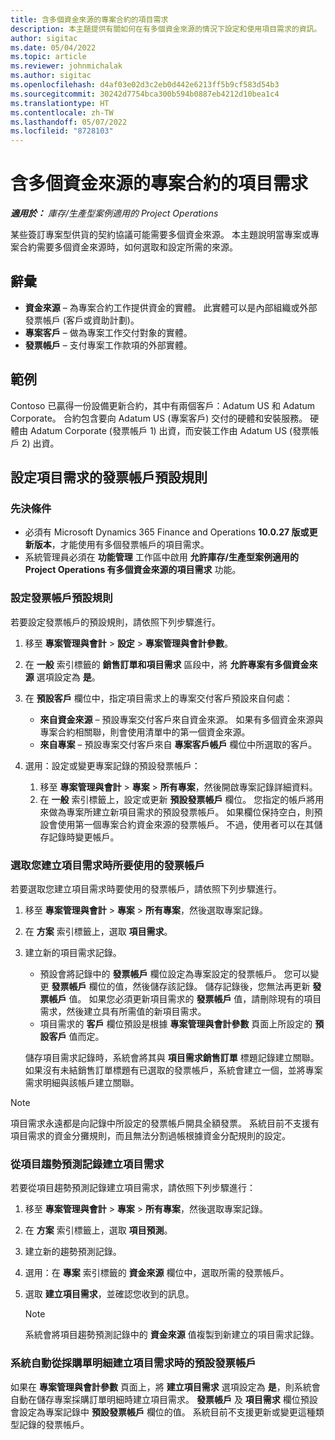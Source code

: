 ```yaml
---
title: 含多個資金來源的專案合約的項目需求
description: 本主題提供有關如何在有多個資金來源的情況下設定和使用項目需求的資訊。
author: sigitac
ms.date: 05/04/2022
ms.topic: article
ms.reviewer: johnmichalak
ms.author: sigitac
ms.openlocfilehash: d4af03e02d3c2eb0d442e6213ff5b9cf583d54b3
ms.sourcegitcommit: 30242d7754bca300b594b0887eb4212d10bea1c4
ms.translationtype: HT
ms.contentlocale: zh-TW
ms.lasthandoff: 05/07/2022
ms.locfileid: "8728103"
---
```

# <a name="item-requirements-for-project-contracts-with-multiple-funding-sources"></a>含多個資金來源的專案合約的項目需求

_**適用於：** 庫存/生產型案例適用的 Project Operations_

某些簽訂專案型供貨的契約協議可能需要多個資金來源。 本主題說明當專案或專案合約需要多個資金來源時，如何選取和設定所需的來源。

## <a name="terminology"></a>辭彙

- **資金來源** – 為專案合約工作提供資金的實體。 此實體可以是內部組織或外部發票帳戶 (客戶或資助計劃)。
- **專案客戶** – 做為專案工作交付對象的實體。
- **發票帳戶** – 支付專案工作款項的外部實體。

## <a name="example"></a>範例

Contoso 已贏得一份設備更新合約，其中有兩個客戶：Adatum US 和 Adatum Corporate。 合約包含要向 Adatum US (專案客戶) 交付的硬體和安裝服務。 硬體由 Adatum Corporate (發票帳戶 1) 出資，而安裝工作由 Adatum US (發票帳戶 2) 出資。

## <a name="set-up-invoice-account-defaulting-rules-for-item-requirements"></a>設定項目需求的發票帳戶預設規則

### <a name="prerequisites"></a>先決條件

- 必須有 Microsoft Dynamics 365 Finance and Operations **10.0.27 版或更新版本**，才能使用有多個發票帳戶的項目需求。
- 系統管理員必須在 **功能管理** 工作區中啟用 **允許庫存/生產型案例適用的 Project Operations 有多個資金來源的項目需求** 功能。

### <a name="set-up-the-invoice-account-defaulting-rules"></a>設定發票帳戶預設規則

若要設定發票帳戶的預設規則，請依照下列步驟進行。

1. 移至 **專案管理與會計** \> **設定** \> **專案管理與會計參數**。
1. 在 **一般** 索引標籤的 **銷售訂單和項目需求** 區段中，將 **允許專案有多個資金來源** 選項設定為 **是**。
1. 在 **預設客戶** 欄位中，指定項目需求上的專案交付客戶預設來自何處：

    - **來自資金來源** – 預設專案交付客戶來自資金來源。 如果有多個資金來源與專案合約相關聯，則會使用清單中的第一個資金來源。
    - **來自專案** – 預設專案交付客戶來自 **專案客戶帳戶** 欄位中所選取的客戶。

1. 選用：設定或變更專案記錄的預設發票帳戶：

    1. 移至 **專案管理與會計** \> **專案** \> **所有專案**，然後開啟專案記錄詳細資料。
    2. 在 **一般** 索引標籤上，設定或更新 **預設發票帳戶** 欄位。 您指定的帳戶將用來做為專案所建立新項目需求的預設發票帳戶。 如果欄位保持空白，則預設會使用第一個專案合約資金來源的發票帳戶。 不過，使用者可以在其儲存記錄時變更帳戶。

### <a name="select-the-invoice-account-to-use-when-you-create-an-item-requirement"></a>選取您建立項目需求時所要使用的發票帳戶

若要選取您建立項目需求時要使用的發票帳戶，請依照下列步驟進行。

1. 移至 **專案管理與會計** \> **專案** \> **所有專案**，然後選取專案記錄。
1. 在 **方案** 索引標籤上，選取 **項目需求**。
1. 建立新的項目需求記錄。

    - 預設會將記錄中的 **發票帳戶** 欄位設定為專案設定的發票帳戶。 您可以變更 **發票帳戶** 欄位的值，然後儲存該記錄。 儲存記錄後，您無法再更新 **發票帳戶** 值。 如果您必須更新項目需求的 **發票帳戶** 值，請刪除現有的項目需求，然後建立具有所需值的新項目需求。
    - 項目需求的 **客戶** 欄位預設是根據 **專案管理與會計參數** 頁面上所設定的 **預設客戶** 值而定。

    儲存項目需求記錄時，系統會將其與 **項目需求銷售訂單** 標題記錄建立關聯。 如果沒有未結銷售訂單標題有已選取的發票帳戶，系統會建立一個，並將專案需求明細與該帳戶建立關聯。

> [!NOTE]
> 項目需求永遠都是向記錄中所設定的發票帳戶開具全額發票。 系統目前不支援有項目需求的資金分攤規則，而且無法分割過帳根據資金分配規則的設定。

### <a name="create-an-item-requirement-from-an-item-forecast-record"></a>從項目趨勢預測記錄建立項目需求

若要從項目趨勢預測記錄建立項目需求，請依照下列步驟進行：

1. 移至 **專案管理與會計** \> **專案** \> **所有專案**，然後選取專案記錄。
1. 在 **方案** 索引標籤上，選取 **項目預測**。
1. 建立新的趨勢預測記錄。
1. 選用：在 **專案** 索引標籤的 **資金來源** 欄位中，選取所需的發票帳戶。
1. 選取 **建立項目需求**，並確認您收到的訊息。

    > [!NOTE]
    > 系統會將項目趨勢預測記錄中的 **資金來源** 值複製到新建立的項目需求記錄。

### <a name="default-invoice-account-when-the-system-automatically-creates-an-item-requirement-from-a-purchase-order-line"></a>系統自動從採購單明細建立項目需求時的預設發票帳戶

如果在 **專案管理與會計參數** 頁面上，將 **建立項目需求** 選項設定為 **是**，則系統會自動在儲存專案採購訂單明細時建立項目需求。 **發票帳戶** 及 **項目需求** 欄位預設會設定為專案記錄中 **預設發票帳戶** 欄位的值。 系統目前不支援更新或變更這種類型記錄的發票帳戶。
